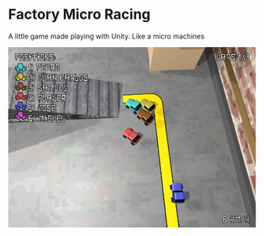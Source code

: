 # Factory Micro Racing
A little game made playing with Unity. Like a micro machines

![Screenshot](Docs/Screenshot.png)
